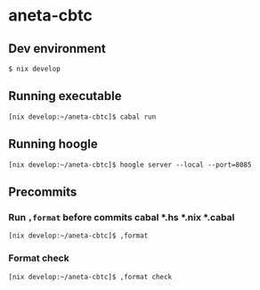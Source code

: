 # aneta-cbtc

## Dev environment

```
$ nix develop
```

## Running executable

```
[nix develop:~/aneta-cbtc]$ cabal run
```

## Running hoogle

```
[nix develop:~/aneta-cbtc]$ hoogle server --local --port=8085
```

## Precommits

### Run `,format` before commits cabal *.hs *.nix *.cabal

```
[nix develop:~/aneta-cbtc]$ ,format 
```

### Format check
```
[nix develop:~/aneta-cbtc]$ ,format check
```
